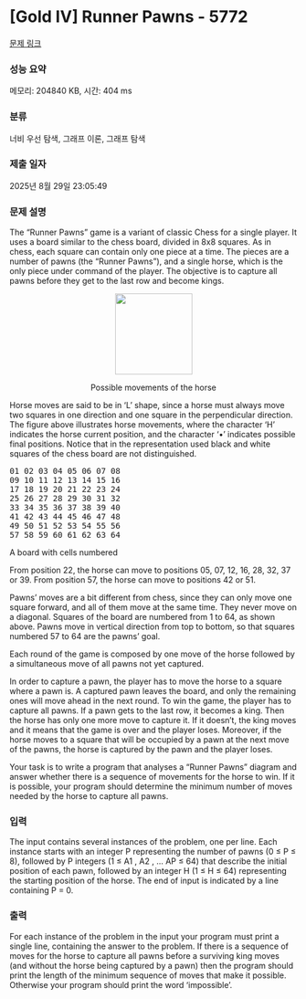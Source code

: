 # [Gold IV] Runner Pawns - 5772 

[문제 링크](https://www.acmicpc.net/problem/5772) 

### 성능 요약

메모리: 204840 KB, 시간: 404 ms

### 분류

너비 우선 탐색, 그래프 이론, 그래프 탐색

### 제출 일자

2025년 8월 29일 23:05:49

### 문제 설명

<p>The “Runner Pawns” game is a variant of classic Chess for a single player. It uses a board similar to the chess board, divided in 8x8 squares. As in chess, each square can contain only one piece at a time. The pieces are a number of pawns (the “Runner Pawns”), and a single horse, which is the only piece under command of the player. The objective is to capture all pawns before they get to the last row and become kings.</p>

<p style="text-align:center"><img alt="" src="https://onlinejudgeimages.s3-ap-northeast-1.amazonaws.com/problem/5772/1.png" style="height:142px; width:135px"></p>

<p style="text-align:center">Possible movements of the horse</p>

<p>Horse moves are said to be in ‘L’ shape, since a horse must always move two squares in one direction and one square in the perpendicular direction. The figure above illustrates horse movements, where the character ‘H’ indicates the horse current position, and the character ‘•’ indicates possible final positions. Notice that in the representation used black and white squares of the chess board are not distinguished.</p>

<pre>01 02 03 04 05 06 07 08
09 10 11 12 13 14 15 16
17 18 19 20 21 22 23 24
25 26 27 28 29 30 31 32
33 34 35 36 37 38 39 40
41 42 43 44 45 46 47 48
49 50 51 52 53 54 55 56
57 58 59 60 61 62 63 64</pre>

<p>A board with cells numbered</p>

<p>From position 22, the horse can move to positions 05, 07, 12, 16, 28, 32, 37 or 39. From position 57, the horse can move to positions 42 or 51. </p>

<p>Pawns’ moves are a bit different from chess, since they can only move one square forward, and all of them move at the same time. They never move on a diagonal. Squares of the board are numbered from 1 to 64, as shown above. Pawns move in vertical direction from top to bottom, so that squares numbered 57 to 64 are the pawns’ goal.</p>

<p>Each round of the game is composed by one move of the horse followed by a simultaneous move of all pawns not yet captured.</p>

<p>In order to capture a pawn, the player has to move the horse to a square where a pawn is. A captured pawn leaves the board, and only the remaining ones will move ahead in the next round. To win the game, the player has to capture all pawns. If a pawn gets to the last row, it becomes a king. Then the horse has only one more move to capture it. If it doesn’t, the king moves and it means that the game is over and the player loses. Moreover, if the horse moves to a square that will be occupied by a pawn at the next move of the pawns, the horse is captured by the pawn and the player loses.</p>

<p>Your task is to write a program that analyses a “Runner Pawns” diagram and answer whether there is a sequence of movements for the horse to win. If it is possible, your program should determine the minimum number of moves needed by the horse to capture all pawns.</p>

### 입력 

 <p>The input contains several instances of the problem, one per line. Each instance starts with an integer P representing the number of pawns (0 ≤ P ≤ 8), followed by P integers (1 ≤ A1 , A2 , ... AP ≤ 64) that describe the initial position of each pawn, followed by an integer H (1 ≤ H ≤ 64) representing the starting position of the horse. The end of input is indicated by a line containing P = 0.</p>

### 출력 

 <p>For each instance of the problem in the input your program must print a single line, containing the answer to the problem. If there is a sequence of moves for the horse to capture all pawns before a surviving king moves (and without the horse being captured by a pawn) then the program should print the length of the minimum sequence of moves that make it possible. Otherwise your program should print the word ‘impossible’.</p>

